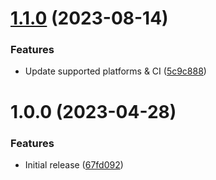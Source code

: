 # [1.1.0](https://github.com/de-it-krachten/ansible-role-rke/compare/v1.0.0...v1.1.0) (2023-08-14)


### Features

* Update supported platforms & CI ([5c9c888](https://github.com/de-it-krachten/ansible-role-rke/commit/5c9c88856251226c235699cff68a22c0f8e404d3))

# 1.0.0 (2023-04-28)


### Features

* Initial release ([67fd092](https://github.com/de-it-krachten/ansible-role-rke/commit/67fd092d256529e0d454fb04427f0ed27af36c4d))
